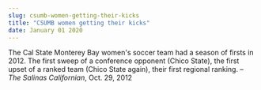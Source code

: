 ```yaml
---
slug: csumb-women-getting-their-kicks
title: "CSUMB women getting their kicks"
date: January 01 2020
---
```


<p>The Cal State Monterey Bay women's soccer team had a season of firsts in 2012. The first sweep of a conference opponent (Chico State), the first upset of a ranked team (Chico State again), their first regional ranking.  <em>– The Salinas Californian</em>, Oct. 29, 2012
</p>
